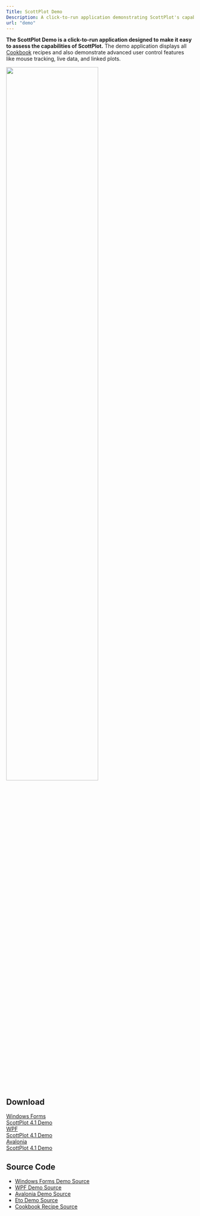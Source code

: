```yaml
---
Title: ScottPlot Demo
Description: A click-to-run application demonstrating ScottPlot's capabilities
url: "demo"
---
```


**The ScottPlot Demo is a click-to-run application designed to make it easy to assess the capabilities of ScottPlot.** The demo application displays all [Cookbook](../cookbook) recipes and also demonstrate advanced user control features like mouse tracking, live data, and linked plots. 

<div class='text-center m-4'>
<img src='scottplot-demo.png' width='70%'>
</div>

## Download

<div class="container p-2 mb-3">
    <div class="row">
        <div class="col text-center">
            <a href="https://scottplot.net/demos/ScottPlot-Demo-WinForms.zip"
                class="btn btn-success btn-lg shadow-sm">
                <div class="fs-3">Windows Forms</div>
                <div class="fs-6 fw-light">ScottPlot 4.1 Demo</div>
            </a>
        </div>
        <div class="col text-center">
            <a href="https://scottplot.net/demos/ScottPlot-Demo-WPF.zip"
                class="btn btn-primary btn-lg shadow-sm">
                <div class="fs-3">WPF</div>
                <div class="fs-6 fw-light">ScottPlot 4.1 Demo</div>
            </a>
        </div>
        <div class="col text-center">
            <a href="https://scottplot.net/demos/ScottPlot-Demo-Avalonia.zip"
                class="btn btn-secondary btn-lg shadow-sm">
                <div class="fs-3">Avalonia</div>
                <div class="fs-6 fw-light">ScottPlot 4.1 Demo</div>
            </a>
        </div>
    </div>
</div>

## Source Code
* [Windows Forms Demo Source](https://github.com/ScottPlot/ScottPlot/tree/main/src/ScottPlot4/ScottPlot.Demo/ScottPlot.Demo.WinForms/WinFormsDemos)
* [WPF Demo Source](https://github.com/ScottPlot/ScottPlot/tree/main/src/ScottPlot4/ScottPlot.Demo/ScottPlot.Demo.WPF/WpfDemos)
* [Avalonia Demo Source](https://github.com/ScottPlot/ScottPlot/tree/main/src/ScottPlot4/ScottPlot.Demo/ScottPlot.Demo.Avalonia/AvaloniaDemos)
* [Eto Demo Source](https://github.com/ScottPlot/ScottPlot/tree/main/src/ScottPlot4/ScottPlot.Demo/ScottPlot.Demo.Eto/EtoFormsDemos)
* [Cookbook Recipe Source](https://github.com/ScottPlot/ScottPlot/tree/main/src/ScottPlot4/ScottPlot.Cookbook/Recipes)
